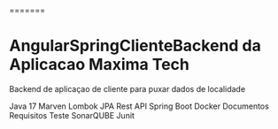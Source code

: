 


=======
# AngularSpringClienteBackend da Aplicacao Maxima Tech
Backend de aplicaçao de cliente para puxar dados de localidade

Java 17
Marven 
Lombok
JPA
Rest API
Spring Boot
Docker
Documentos Requisitos
Teste SonarQUBE Junit
